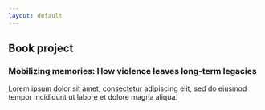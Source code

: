 ```yaml
---
layout: default
---
```


## Book project

### Mobilizing memories: How violence leaves long-term legacies

Lorem ipsum dolor sit amet, consectetur adipiscing elit, sed do eiusmod tempor incididunt ut labore et dolore magna aliqua.
